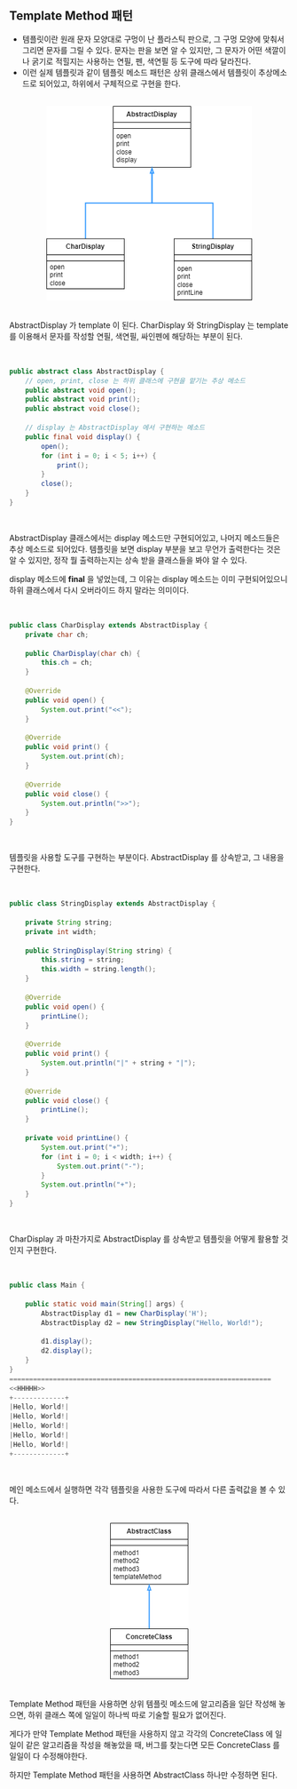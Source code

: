 ## Template Method 패턴

- 템플릿이란 원래 문자 모양대로 구멍이 난 플라스틱 판으로, 그 구멍 모양에 맞춰서 그리면 문자를 그릴 수 있다. 문자는 판을 보면 알 수 있지만, 그 문자가 어떤 색깔이나 굵기로 적힐지는 사용하는 연필, 펜, 색연필 등 도구에 따라 달라진다.
- 이런 실제 템플릿과 같이 템플릿 메소드 패턴은 상위 클래스에서 템플릿이 추상메소드로 되어있고, 하위에서 구체적으로 구현을 한다.

<br>

<div align="center">
  <img src="../images/Template%20Method%20example.png" alt="Template Method example">
</div>

<br>

AbstractDisplay 가 template 이 된다. CharDisplay 와 StringDisplay 는 template 를 이용해서 문자를 작성할 연필, 색연필, 싸인펜에 해당하는 부분이 된다.

<br>

```java
public abstract class AbstractDisplay {
    // open, print, close 는 하위 클래스에 구현을 맡기는 추상 메소드
    public abstract void open();
    public abstract void print();
    public abstract void close();

    // display 는 AbstractDisplay 에서 구현하는 메소드
    public final void display() {
        open();
        for (int i = 0; i < 5; i++) {
            print();
        }
        close();
    }
}
```

<br>

AbstractDisplay 클래스에서는 display 메소드만 구현되어있고, 나머지 메소드들은 추상 메소드로 되어있다. 템플릿을 보면 display 부분을 보고 무언가 출력한다는 것은 알 수 있지만, 정작 뭘 출력하는지는 상속 받을 클래스들을 봐야 알 수 있다.

display 메소드에 **final** 을 넣었는데, 그 이유는 display 메소드는 이미 구현되어있으니 하위 클래스에서 다시 오버라이드 하지 말라는 의미이다.

<br>

```java
public class CharDisplay extends AbstractDisplay {
    private char ch;

    public CharDisplay(char ch) {
        this.ch = ch;
    }

    @Override
    public void open() {
        System.out.print("<<");
    }

    @Override
    public void print() {
        System.out.print(ch);
    }

    @Override
    public void close() {
        System.out.println(">>");
    }
}
```

<br>

템플릿을 사용할 도구를 구현하는 부분이다. AbstractDisplay 를 상속받고, 그 내용을 구현한다.

<br>

```java
public class StringDisplay extends AbstractDisplay {

    private String string;
    private int width;

    public StringDisplay(String string) {
        this.string = string;
        this.width = string.length();
    }

    @Override
    public void open() {
        printLine();
    }

    @Override
    public void print() {
        System.out.println("|" + string + "|");
    }

    @Override
    public void close() {
        printLine();
    }

    private void printLine() {
        System.out.print("+");
        for (int i = 0; i < width; i++) {
            System.out.print("-");
        }
        System.out.println("+");
    }
}
```

<br>

CharDisplay 과 마찬가지로 AbstractDisplay 를 상속받고 템플릿을 어떻게 활용할 것인지 구현한다.

<br>

```java
public class Main {

    public static void main(String[] args) {
        AbstractDisplay d1 = new CharDisplay('H');
        AbstractDisplay d2 = new StringDisplay("Hello, World!");

        d1.display();
        d2.display();
    }
}
==================================================================
<<HHHHH>>
+-------------+
|Hello, World!|
|Hello, World!|
|Hello, World!|
|Hello, World!|
|Hello, World!|
+-------------+
```

<br>

메인 메소드에서 실행하면 각각 템플릿을 사용한 도구에 따라서 다른 출력값을 볼 수 있다.

<br>

<div align="center">
  <img src="../images/Template%20Method.png" alt="Template Method">
</div>

<br>

Template Method 패턴을 사용하면 상위 템플릿 메소드에 알고리즘을 일단 작성해 놓으면, 하위 클래스 쪽에 일일이 하나씩 따로 기술할 필요가 없어진다.

게다가 만약 Template Method 패턴을 사용하지 않고 각각의 ConcreteClass 에 일일이 같은 알고리즘을 작성을 해놓았을 때, 버그를 찾는다면 모든 ConcreteClass 를 일일이 다 수정해야한다.

하지만 Template Method 패턴을 사용하면 AbstractClass 하나만 수정하면 된다.